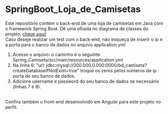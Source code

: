 # SpringBoot_Loja_de_Camisetas
Este repositório contém o back-end de uma loja de camisetas em Java com o framework Spring Boot.
Dê uma olhada no diagrama de classes do projeto, <a href="https://drive.google.com/file/d/1is-QkJ2uDoJrll4yvMUgZ_HOXVxksCGc/view?usp=sharing">clique aqui!</a>
<br>
Caso deseje realizar um test com o back-end, não esqueça de inserir o ip e a porta para o banco de dados no arquivo application.yml
1. Acesse o arquivo: o caminho é o seguinte: Spring_Camiseta/src/main/resources/application.yml
2. Na linha 6: "url: jdbc:mysql://000.000.0.000:0000/bd_camiseta?createDatabaseIfNotExist=true"
troque os zeros pelos números de ip : porta do seu banco de dados.
3. Adicione username e password do seu banco de dados se necessário (linhas 7 e 8).
<br>
Confira também o front-end desenvolvido em Angular para este projeto no perfil.

